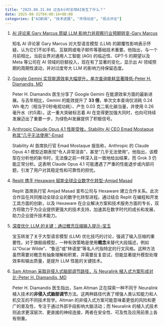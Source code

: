 ```yaml
---
title: "2025.08.31.04 过去4小时全球AI发生了什么？"
date: 2025-08-31T04:00:14+08:00
categories: ["AI新闻", "技术进展", "市场动态", "观点评论"]
---
```


1.  [AI 评论家 Gary Marcus 质疑 LLM 影响力并观察行业预期转变-Gary Marcus](https://x.com/GaryMarcus/status/1961871193042251935)

    知名 AI 评论家 Gary Marcus 对大型语言模型 (LLM) 的颠覆性影响表示怀疑，认为它们不如手机、互联网或电子邮件等基础技术重要。他指出，与一个月前相比，当前业界对通用人工智能 (AGI) 的临近性、GPT-5 的期望以及 Meta 等公司在 AI 领域的巨额投入，现在有了显著的变化，显示出 AI 领域预期的周期性波动，并对过度夸大 LLM 的影响力持保留态度。

2.  [Google Gemini 实现能源效率大幅提升，单次查询能耗显著降低-Peter H. Diamandis, MD](https://x.com/PeterDiamandis/status/1961866934552576418)

    Peter H. Diamandis 医生分享了 Google Gemini 在能源效率方面的最新进展。与去年相比，Gemini 的能效提升了 **33 倍**，单次文本查询仅消耗 0.24 Wh 电力（相当于0秒电视功耗）、产生 0.03 克二氧化碳当量，并使用 0.26 毫升水（约5滴）。这一重大突破标志着 AI 在变得更加强大同时，也向可持续发展迈出了重要一步，为绿色AI发展提供了积极信号。

3.  [Anthropic Claude Opus 4.1 性能受挫，Stability AI CEO Emad Mostaque 称其“几乎无法使用”-Emad](https://x.com/EMostaque/status/1961856152884388200)

    Stability AI 首席执行官 Emad Mostaque 报告称，Anthropic 的 Claude Opus 4.1 模型近期表现“令人非常沮丧”，甚至“几乎无法使用”。他指出，该模型在分析他的新书时，无法像之前一样深入且一致地给出结果，而 Grok 3 仍能正常分析。这表明 Claude Opus 4.1 可能遭遇了严重的性能退步或内部问题，引发了用户对其稳定性和可靠性的担忧。

4.  [Replit 携手 Hexaware 赋能全球企业数字化转型-Amjad Masad](https://x.com/amasad/status/1961847997441904893)

    Replit 首席执行官 Amjad Masad 宣布公司与 Hexaware 建立合作关系。此次合作旨在共同推动全球企业的数字化转型进程。通过结合 Replit 在编程和开发工具方面的创新，以及 Hexaware 在企业解决方案和技术服务方面的专长，双方将致力于为企业提供更强大的技术支持，加速其在数字时代的成长和发展，助力企业提升技术能力。

5.  [深度优化 LLM 的关键：通过概念压缩输入提示-宝玉](https://x.com/dotey/status/1961825672940118370)

    宝玉转发了关于大型语言模型 (LLM) 优化技巧的讨论，强调了输入压缩的重要性。对于旗舰级模型，一种有效策略是使用**概念**来替代大段描述，例如以“Oscar Wilde”、“鲁迅”或“林语堂”等名人代指特定的行文风格。这种方法虽然需要对概念有抽象理解和积累，并需要反复尝试，但能显著提升模型处理效率和输出质量，是提升 LLM 性能的关键技术。

6.  [Sam Altman 采取非侵入式脑部调节路径，与 Neuralink 植入式方案形成对比-Peter H. Diamandis, MD](https://x.com/PeterDiamandis/status/1961821757968433662)

    Peter H. Diamandis 医生指出，Sam Altman 正在探索一种不同于 Neuralink 植入技术的**非侵入式脑部调节**方法。这两种路径代表了增强人类认知能力和人机交互的不同技术哲学。Altman 的非侵入式方案可能意味着更低的风险和更广的普及性，专注于通过外部手段影响大脑活动；而 Neuralink 的植入式技术则追求更深层次、更直接的神经连接，两者在安全性、可及性及应用前景上各有侧重。